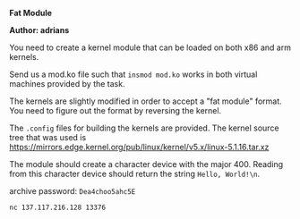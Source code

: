 **Fat Module**

**Author: adrians**

You need to create a kernel module that can be loaded on both x86 and arm kernels.

Send us a mod.ko file such that `insmod mod.ko` works in both virtual machines provided by the task.

The kernels are slightly modified in order to accept a "fat module" format. You need to figure out the format by reversing the kernel.

The `.config` files for building the kernels are provided. The kernel source tree that was used is https://mirrors.edge.kernel.org/pub/linux/kernel/v5.x/linux-5.1.16.tar.xz

The module should create a character device with the major 400. Reading from this character device should return the string `Hello, World!\n`.

archive password: `Dea4choo5ahc5E`

`nc 137.117.216.128 13376`